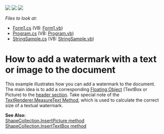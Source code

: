 <!-- default badges list -->
![](https://img.shields.io/endpoint?url=https://codecentral.devexpress.com/api/v1/VersionRange/128609291/20.1.2%2B)
[![](https://img.shields.io/badge/Open_in_DevExpress_Support_Center-FF7200?style=flat-square&logo=DevExpress&logoColor=white)](https://supportcenter.devexpress.com/ticket/details/E4184)
[![](https://img.shields.io/badge/📖_How_to_use_DevExpress_Examples-e9f6fc?style=flat-square)](https://docs.devexpress.com/GeneralInformation/403183)
<!-- default badges end -->
<!-- default file list -->
*Files to look at*:

* [Form1.cs](./CS/Form1.cs) (VB: [Form1.vb](./VB/Form1.vb))
* [Program.cs](./CS/Program.cs) (VB: [Program.vb](./VB/Program.vb))
* [StringSample.cs](./CS/StringSample.cs) (VB: [StringSample.vb](./VB/StringSample.vb))
<!-- default file list end -->
# How to add a watermark with a text or image to the document


<p>This example illustrates how you can add a watermark to the document. The main idea is to add a corresponding <a href="http://documentation.devexpress.com/#WindowsForms/CustomDocument10941"><u>Floating Object</u></a> (TextBox or Picture) to the <a href="https://docs.devexpress.com/WindowsForms/8305/controls-and-libraries/rich-text-editor/richeditcontrol-document/document-elements/headers-and-footers">header section</a>. Take special note of the <a href="http://msdn.microsoft.com/en-us/library/y4xdbe66.aspx"><u>TextRenderer.MeasureText Method</u></a>, which is used to calculate the correct size of a textual watermark.</p><p><strong>See Also:</strong><br />
<a href="https://docs.devexpress.com/OfficeFileAPI/DevExpress.XtraRichEdit.API.Native.ShapeCollection.InsertPicture.overloads"><u>ShapeCollection.InsertPicture method</u></a><br />
<a href="https://docs.devexpress.com/OfficeFileAPI/DevExpress.XtraRichEdit.API.Native.ShapeCollection.InsertTextBox.overloads"><u>ShapeCollection.InsertTextBox method</u></a></p>

<br/>



